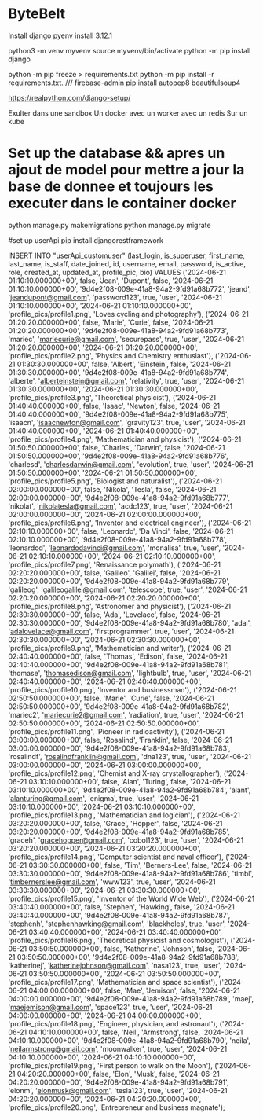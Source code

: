 # ByteBelt
Install django 
pyenv install 3.12.1

python3 -m venv myvenv
source myvenv/bin/activate
python -m pip install django

python -m pip freeze > requirements.txt
python -m pip install -r requirements.txt. /// firebase-admin
pip install autopep8 beautifulsoup4

https://realpython.com/django-setup/

Exulter dans une sandbox 
Un docker avec un worker avec un redis 
Sur un kube 



 # Set up the database && apres un ajout de model pour mettre a jour la base de donnee et toujours les executer dans le container docker
python manage.py makemigrations
python manage.py migrate

#set up userApi
pip install djangorestframework



INSERT INTO "userApi_customuser" (last_login, is_superuser, first_name, last_name, is_staff, date_joined, id, username, email, password, is_active, role, created_at, updated_at, profile_pic, bio) VALUES
('2024-06-21 01:10:10.000000+00', false, 'Jean', 'Dupont', false, '2024-06-21 01:10:10.000000+00', '9d4e2f08-009e-41a8-94a2-9fd91a68b772', 'jeand', 'jeandupont@gmail.com', 'password123', true, 'user', '2024-06-21 01:10:10.000000+00', '2024-06-21 01:10:10.000000+00', 'profile_pics/profile1.png', 'Loves cycling and photography'),
('2024-06-21 01:20:20.000000+00', false, 'Marie', 'Curie', false, '2024-06-21 01:20:20.000000+00', '9d4e2f08-009e-41a8-94a2-9fd91a68b773', 'mariec', 'mariecurie@gmail.com', 'securepass', true, 'user', '2024-06-21 01:20:20.000000+00', '2024-06-21 01:20:20.000000+00', 'profile_pics/profile2.png', 'Physics and Chemistry enthusiast'),
('2024-06-21 01:30:30.000000+00', false, 'Albert', 'Einstein', false, '2024-06-21 01:30:30.000000+00', '9d4e2f08-009e-41a8-94a2-9fd91a68b774', 'alberte', 'alberteinstein@gmail.com', 'relativity', true, 'user', '2024-06-21 01:30:30.000000+00', '2024-06-21 01:30:30.000000+00', 'profile_pics/profile3.png', 'Theoretical physicist'),
('2024-06-21 01:40:40.000000+00', false, 'Isaac', 'Newton', false, '2024-06-21 01:40:40.000000+00', '9d4e2f08-009e-41a8-94a2-9fd91a68b775', 'isaacn', 'isaacnewton@gmail.com', 'gravity123', true, 'user', '2024-06-21 01:40:40.000000+00', '2024-06-21 01:40:40.000000+00', 'profile_pics/profile4.png', 'Mathematician and physicist'),
('2024-06-21 01:50:50.000000+00', false, 'Charles', 'Darwin', false, '2024-06-21 01:50:50.000000+00', '9d4e2f08-009e-41a8-94a2-9fd91a68b776', 'charlesd', 'charlesdarwin@gmail.com', 'evolution', true, 'user', '2024-06-21 01:50:50.000000+00', '2024-06-21 01:50:50.000000+00', 'profile_pics/profile5.png', 'Biologist and naturalist'),
('2024-06-21 02:00:00.000000+00', false, 'Nikola', 'Tesla', false, '2024-06-21 02:00:00.000000+00', '9d4e2f08-009e-41a8-94a2-9fd91a68b777', 'nikolat', 'nikolatesla@gmail.com', 'acdc123', true, 'user', '2024-06-21 02:00:00.000000+00', '2024-06-21 02:00:00.000000+00', 'profile_pics/profile6.png', 'Inventor and electrical engineer'),
('2024-06-21 02:10:10.000000+00', false, 'Leonardo', 'Da Vinci', false, '2024-06-21 02:10:10.000000+00', '9d4e2f08-009e-41a8-94a2-9fd91a68b778', 'leonardod', 'leonardodavinci@gmail.com', 'monalisa', true, 'user', '2024-06-21 02:10:10.000000+00', '2024-06-21 02:10:10.000000+00', 'profile_pics/profile7.png', 'Renaissance polymath'),
('2024-06-21 02:20:20.000000+00', false, 'Galileo', 'Galilei', false, '2024-06-21 02:20:20.000000+00', '9d4e2f08-009e-41a8-94a2-9fd91a68b779', 'galileog', 'galileogalilei@gmail.com', 'telescope', true, 'user', '2024-06-21 02:20:20.000000+00', '2024-06-21 02:20:20.000000+00', 'profile_pics/profile8.png', 'Astronomer and physicist'),
('2024-06-21 02:30:30.000000+00', false, 'Ada', 'Lovelace', false, '2024-06-21 02:30:30.000000+00', '9d4e2f08-009e-41a8-94a2-9fd91a68b780', 'adal', 'adalovelace@gmail.com', 'firstprogrammer', true, 'user', '2024-06-21 02:30:30.000000+00', '2024-06-21 02:30:30.000000+00', 'profile_pics/profile9.png', 'Mathematician and writer'),
('2024-06-21 02:40:40.000000+00', false, 'Thomas', 'Edison', false, '2024-06-21 02:40:40.000000+00', '9d4e2f08-009e-41a8-94a2-9fd91a68b781', 'thomase', 'thomasedison@gmail.com', 'lightbulb', true, 'user', '2024-06-21 02:40:40.000000+00', '2024-06-21 02:40:40.000000+00', 'profile_pics/profile10.png', 'Inventor and businessman'),
('2024-06-21 02:50:50.000000+00', false, 'Marie', 'Curie', false, '2024-06-21 02:50:50.000000+00', '9d4e2f08-009e-41a8-94a2-9fd91a68b782', 'mariec2', 'mariecurie2@gmail.com', 'radiation', true, 'user', '2024-06-21 02:50:50.000000+00', '2024-06-21 02:50:50.000000+00', 'profile_pics/profile11.png', 'Pioneer in radioactivity'),
('2024-06-21 03:00:00.000000+00', false, 'Rosalind', 'Franklin', false, '2024-06-21 03:00:00.000000+00', '9d4e2f08-009e-41a8-94a2-9fd91a68b783', 'rosalindf', 'rosalindfranklin@gmail.com', 'dna123', true, 'user', '2024-06-21 03:00:00.000000+00', '2024-06-21 03:00:00.000000+00', 'profile_pics/profile12.png', 'Chemist and X-ray crystallographer'),
('2024-06-21 03:10:10.000000+00', false, 'Alan', 'Turing', false, '2024-06-21 03:10:10.000000+00', '9d4e2f08-009e-41a8-94a2-9fd91a68b784', 'alant', 'alanturing@gmail.com', 'enigma', true, 'user', '2024-06-21 03:10:10.000000+00', '2024-06-21 03:10:10.000000+00', 'profile_pics/profile13.png', 'Mathematician and logician'),
('2024-06-21 03:20:20.000000+00', false, 'Grace', 'Hopper', false, '2024-06-21 03:20:20.000000+00', '9d4e2f08-009e-41a8-94a2-9fd91a68b785', 'graceh', 'gracehopper@gmail.com', 'cobol123', true, 'user', '2024-06-21 03:20:20.000000+00', '2024-06-21 03:20:20.000000+00', 'profile_pics/profile14.png', 'Computer scientist and naval officer'),
('2024-06-21 03:30:30.000000+00', false, 'Tim', 'Berners-Lee', false, '2024-06-21 03:30:30.000000+00', '9d4e2f08-009e-41a8-94a2-9fd91a68b786', 'timbl', 'timbernerslee@gmail.com', 'www123', true, 'user', '2024-06-21 03:30:30.000000+00', '2024-06-21 03:30:30.000000+00', 'profile_pics/profile15.png', 'Inventor of the World Wide Web'),
('2024-06-21 03:40:40.000000+00', false, 'Stephen', 'Hawking', false, '2024-06-21 03:40:40.000000+00', '9d4e2f08-009e-41a8-94a2-9fd91a68b787', 'stephenh', 'stephenhawking@gmail.com', 'blackholes', true, 'user', '2024-06-21 03:40:40.000000+00', '2024-06-21 03:40:40.000000+00', 'profile_pics/profile16.png', 'Theoretical physicist and cosmologist'),
('2024-06-21 03:50:50.000000+00', false, 'Katherine', 'Johnson', false, '2024-06-21 03:50:50.000000+00', '9d4e2f08-009e-41a8-94a2-9fd91a68b788', 'katherinej', 'katherinejohnson@gmail.com', 'nasa123', true, 'user', '2024-06-21 03:50:50.000000+00', '2024-06-21 03:50:50.000000+00', 'profile_pics/profile17.png', 'Mathematician and space scientist'),
('2024-06-21 04:00:00.000000+00', false, 'Mae', 'Jemison', false, '2024-06-21 04:00:00.000000+00', '9d4e2f08-009e-41a8-94a2-9fd91a68b789', 'maej', 'maejemison@gmail.com', 'space123', true, 'user', '2024-06-21 04:00:00.000000+00', '2024-06-21 04:00:00.000000+00', 'profile_pics/profile18.png', 'Engineer, physician, and astronaut'),
('2024-06-21 04:10:10.000000+00', false, 'Neil', 'Armstrong', false, '2024-06-21 04:10:10.000000+00', '9d4e2f08-009e-41a8-94a2-9fd91a68b790', 'neila', 'neilarmstrong@gmail.com', 'moonwalker', true, 'user', '2024-06-21 04:10:10.000000+00', '2024-06-21 04:10:10.000000+00', 'profile_pics/profile19.png', 'First person to walk on the Moon'),
('2024-06-21 04:20:20.000000+00', false, 'Elon', 'Musk', false, '2024-06-21 04:20:20.000000+00', '9d4e2f08-009e-41a8-94a2-9fd91a68b791', 'elonm', 'elonmusk@gmail.com', 'tesla123', true, 'user', '2024-06-21 04:20:20.000000+00', '2024-06-21 04:20:20.000000+00', 'profile_pics/profile20.png', 'Entrepreneur and business magnate');
